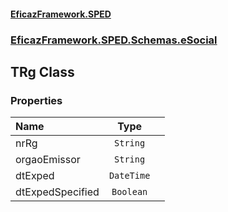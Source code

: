 #### [EficazFramework.SPED](EficazFrameworkSPED.md 'EficazFramework SPED')
### [EficazFramework.SPED.Schemas.eSocial](EficazFramework.SPED.Schemas.eSocial.md 'EficazFramework.SPED.Schemas.eSocial')

## TRg Class
### Properties

| Name | Type | |
| :--- | :---: | :--- |
| nrRg | `String` |  |
| orgaoEmissor | `String` |  |
| dtExped | `DateTime` |  |
| dtExpedSpecified | `Boolean` |  |
